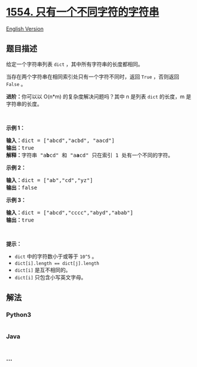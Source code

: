 # [1554. 只有一个不同字符的字符串](https://leetcode-cn.com/problems/strings-differ-by-one-character)

[English Version](/solution/1500-1599/1554.Strings%20Differ%20by%20One%20Character/README_EN.md)

## 题目描述

<!-- 这里写题目描述 -->

<p>给定一个字符串列表&nbsp;<code>dict</code> ，其中所有字符串的长度都相同。</p>

<p>当存在两个字符串在相同索引处只有一个字符不同时，返回 <code>True</code> ，否则返回 <code>False</code> 。</p>

<p><strong>进阶：</strong>你可以以 O(n*m) 的复杂度解决问题吗？其中 n 是列表 <code>dict</code> 的长度，m 是字符串的长度。</p>

<p>&nbsp;</p>

<p><strong>示例 1：</strong></p>

<pre>
<strong>输入：</strong>dict = [&quot;abcd&quot;,&quot;acbd&quot;, &quot;aacd&quot;]
<strong>输出：</strong>true
<strong>解释：</strong>字符串 &quot;a<strong>b</strong>cd&quot; 和 &quot;a<strong>a</strong>cd&quot; 只在索引 1 处有一个不同的字符。
</pre>

<p><strong>示例 2：</strong></p>

<pre>
<strong>输入：</strong>dict = [&quot;ab&quot;,&quot;cd&quot;,&quot;yz&quot;]
<strong>输出：</strong>false
</pre>

<p><strong>示例 3：</strong></p>

<pre>
<strong>输入：</strong>dict = [&quot;abcd&quot;,&quot;cccc&quot;,&quot;abyd&quot;,&quot;abab&quot;]
<strong>输出：</strong>true
</pre>

<p>&nbsp;</p>

<p><strong>提示：</strong></p>

<ul>
	<li><code>dict</code>&nbsp;中的字符数小于或等于&nbsp;<code>10^5</code>&nbsp;。</li>
	<li><code>dict[i].length == dict[j].length</code></li>
	<li><code>dict[i]</code>&nbsp;是互不相同的。</li>
	<li><code>dict[i]</code>&nbsp;只包含小写英文字母。</li>
</ul>


## 解法

<!-- 这里可写通用的实现逻辑 -->

<!-- tabs:start -->

### **Python3**

<!-- 这里可写当前语言的特殊实现逻辑 -->

```python

```

### **Java**

<!-- 这里可写当前语言的特殊实现逻辑 -->

```java

```

### **...**

```

```

<!-- tabs:end -->
